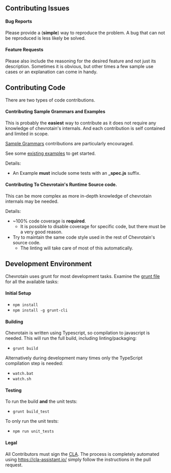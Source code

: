 ## Contributing Issues

#### Bug Reports
Please provide a (**simple**) way to reproduce the problem.
A bug that can not be reproduced is less likely be solved.


#### Feature Requests
Please also include the reasoning for the desired feature and not just its description.
Sometimes it is obvious, but other times a few sample use cases or an explanation
can come in handy.


## Contributing Code

There are two types of code contributions.

#### Contributing Sample Grammars and Examples
This is probably the **easiest** way to contribute as it does not require any knowledge of chevrotain's internals.
And each contribution is self contained and limited in scope.

[Sample Grammars][sample_grammars] contributions are particularly encouraged. 

See some [existing examples][examples] to get started.

Details:
* An Example **must** include some tests with an **_spec.js** suffix.


#### Contributing To Chevrotain's Runtime Source code.

This can be more complex as more in-depth knowledge of chevrotain internals may be needed.

Details:
* ~100% code coverage is **required**. 
  - It is possible to disable coverage for specific code, but there must be a very good reason.
* Try to maintain the same code style used in the rest of Chevrotain's source code.
  - The linting will take care of most of this automatically.


## Development Environment

Chevrotain uses grunt for most development tasks.
Examine the [grunt file][grunt_file] for all the available tasks:

#### Initial Setup

* ```npm install```
* ```npm install -g grunt-cli```

#### Building

Chevrotain is written using Typescript, so compilation to javascript is needed.
This will run the full build, including linting/packaging:
* ```grunt build```

Alternatively during development many times only the TypeScript compilation step is needed:
* ```watch.bat```
* ```watch.sh```

#### Testing

To run the build **and** the unit tests:
* ```grunt build_test```
 
To only run the unit tests:
* ```npm run unit_tests```

#### Legal

All Contributors must sign the [CLA][cla].
The process is completely automated using https://cla-assistant.io/
simply follow the instructions in the pull request.

[examples]: https://github.com/SAP/chevrotain/tree/master/examples
[sample_grammars]: https://github.com/SAP/chevrotain/tree/master/examples/grammars
[cond_import]: https://github.com/SAP/chevrotain/blob/ab686d96aedb375515a14adad79b1ae8b91af2df/examples/parser/parametrized_rules/parametrized_spec.js#L8
[cla]: https://cla-assistant.io/SAP/chevrotain
[grunt_file]: https://github.com/SAP/chevrotain/blob/master/gruntfile.js

